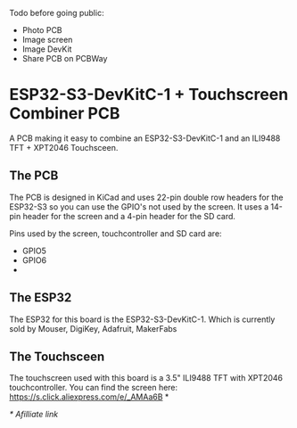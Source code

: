 Todo before going public:

- Photo PCB
- Image screen
- Image DevKit
- Share PCB on PCBWay


# ESP32-S3-DevKitC-1 + Touchscreen Combiner PCB
A PCB making it easy to combine an ESP32-S3-DevKitC-1 and an ILI9488 TFT + XPT2046 Touchsceen.

## The PCB

The PCB is designed in KiCad and uses 22-pin double row headers for the ESP32-S3 so you can use the GPIO's not used by the screen. It uses a 14-pin header for the screen and a 4-pin header for the SD card.

Pins used by the screen, touchcontroller and SD card are:

- GPIO5
- GPIO6
- 

## The ESP32

The ESP32 for this board is the ESP32-S3-DevKitC-1. Which is currently sold by Mouser, DigiKey, Adafruit, MakerFabs

## The Touchsceen

The touchscreen used with this board is a 3.5" ILI9488 TFT with XPT2046 touchcontroller. You can find the screen here: https://s.click.aliexpress.com/e/_AMAa6B *

_* Afilliate link_
